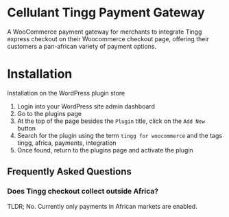 # Cellulant Tingg Payment Gateway

A WooCommerce payment gateway for merchants to integrate Tingg express checkout on their Woocommerce checkout page, offering their customers a pan-african variety of payment options.

# Installation
Installation on the WordPress plugin store
1. Login into your WordPress site admin dashboard
2. Go to the plugins page
3. At the top of the page besides the `Plugin` title, click on the `Add New` button
4. Search for the plugin using the term `tingg for woocommerce` and the tags tingg, africa, payments, integration
5. Once found, return to the plugins page and activate the plugin

## Frequently Asked Questions

### Does Tingg checkout collect outside Africa?
TLDR; No.
Currently only payments in African markets are enabled.

